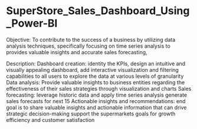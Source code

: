 # SuperStore_Sales_Dashboard_Using_Power-BI
Objective: To contribute to the success of a business by utilizing data analysis techniques, specifically focusing on time series analysis to provides valuable insights and accurate sales forecasting,

Description:
Dashboard creation: identity the KPIs, design an intuitive and visually appealing dashboard, add interactive visualization and filtering capabilities to all users to explore the data at various levels of granularity
Data analysis: Provide valuable insights to business entities regarding the effectiveness of their sales strategies through visualization and charts
Sales forecasting: leverage historic data and apply time series analysis generate sales forecasts for next 15
Actionable insights and recommendations: end goal is to share valuable insights and actionable information that can drive strategic decision-making support the supermarkets goals for growth efficiency and customer satisfaction

